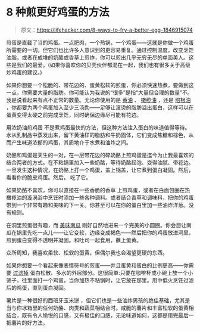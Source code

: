 # 8 种煎更好鸡蛋的方法

> 原文：<https://lifehacker.com/8-ways-to-fry-a-better-egg-1846915074>

煎蛋是直截了当的鸡蛋。一点肥肉，一个热锅，一个鸡蛋——这就是你做一个鸡蛋所需要的一切。但它们也比许多人意识到的更容易重复。通过控制温度，改变烹饪油脂，或者在成堆的奶酪或香草上煎炸，你可以煎出几乎无穷无尽的单面美人。这些是我们的最爱。(如果你喜欢你的贝壳伙伴都混在一起，我们也有很多关于高级炒鸡蛋的建议。)

如果你想要一个松脆的、带花边的、蛋黄松软的煎蛋，你必须快速热煮，要做到这一点，你需要大量的脂肪。你可能认为我说的“很多”是指“大量但合理的数量”不。我是说看起来有点不正常的数量。无论你使用的是 [黄油](https://skillet.lifehacker.com/fry-your-eggs-in-too-much-butter-1845206587) 、 [橄榄油](https://skillet.lifehacker.com/how-to-make-the-best-steak-and-eggs-1835806413) ，还是 [培根油](https://skillet.lifehacker.com/bacon-is-the-key-to-this-one-pan-breakfast-1846766825) ，你都要为两个鸡蛋加入至少三汤匙——足够让滚烫的脂肪溢出蛋白，这样可以在蛋黄变得太硬之前完成烹饪，同时确保边缘尽可能有花边。

用浓奶油煎鸡蛋 不是煮鸡蛋最快的方法，但这种方法注入蛋白的味道值得等待。水从乳制品中蒸发出来，留下黄油样的脂肪和牛奶固体，它们变成焦糖和棕色，从而产生味道浓郁的鸡蛋，其质地介于水煮和油炸之间。

奶酪和鸡蛋是天生的一对，在一层带花边的碎奶酪上煎鸡蛋是迄今为止我最喜欢的结合两者的方式。在不粘锅里加入一些奶酪，等待奶酪起泡、变得油腻、带花边。一旦发生这种情况，在奶酪上打一个鸡蛋，盖上锅盖，让它煮到蛋白凝固。然后，看看你的脆皮鸡蛋。然后， 吃了它。

如果奶酪不喜欢，你可以直接在一些香脆的香草 上煎鸡蛋，或者在白面包圈在热橄榄油的漩涡浴中烹饪时添加一些各种调料。或者结合香草和调味料，把你的鸡蛋带到一个非常有趣和美味的下一关。你甚至可以在你的蛋白里加一些油炸洋葱。没有规则。

在洞里煎蛋很有趣，而 [美味南瓜](https://skillet.lifehacker.com/fry-eggs-in-delicata-squash-rings-1831845920) 刚好自然地进来一个完美的小圆圈。你会想让南瓜在锅里先吃一点儿——让它变软，边缘变成褐色——然后把你的鸡蛋放进洞里，煎到蛋白变得不透明并凝固。和吐司一起食用，蘸上蛋黄。

众所周知，我喜欢柔软、松软的蛋黄，但偶尔我也会渴望更硬的东西。

如果你想要一个看起来像表情符号的煎蛋——并且蛋黄和蛋白的比例更高——你需要 [过滤掉](https://skillet.lifehacker.com/strain-your-eggs-before-poaching-or-frying-1844699569) 蛋白松散、多水的外层部分。这很简单:只要在咖啡杯或小碗上放一个小筛子，往里面打一个鸡蛋，当你加热不粘锅时，让它放在那里。用中低火烹饪过滤后的鸡蛋，直到蛋白凝固。

薯片是一种很好的西班牙玉米饼 ，但它们也是一些油炸男孩的绝佳基础，尤其是当与你冰箱里的任何奶酪、肉类和蔬菜相结合时。咸脆的薯片和丰富松软的蛋黄相结合，既有令人愉悦的口感，又有极佳的口感，无论味道如何，这都是用完最后一把薯片的好方法。
